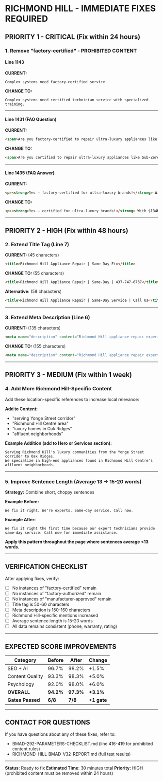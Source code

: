 # RICHMOND HILL - IMMEDIATE FIXES REQUIRED

## PRIORITY 1 - CRITICAL (Fix within 24 hours)

### 1. Remove "factory-certified" - PROHIBITED CONTENT

#### Line 1143
**CURRENT:**
```
Complex systems need factory-certified service.
```

**CHANGE TO:**
```
Complex systems need certified technician service with specialized training.
```

---

#### Line 1431 (FAQ Question)
**CURRENT:**
```html
<span>Are you factory-certified to repair ultra-luxury appliances like Sub-Zero, Wolf, and Miele?</span>
```

**CHANGE TO:**
```html
<span>Are you certified to repair ultra-luxury appliances like Sub-Zero, Wolf, and Miele?</span>
```

---

#### Line 1435 (FAQ Answer)
**CURRENT:**
```html
<p><strong>Yes — factory-certified for ultra-luxury brands!</strong> With $134K median income (2nd highest in GTA), we specialize in Sub-Zero ($15K-$30K refrigerators), Wolf ($8K-$15K ranges), Miele, Thermador, and Gaggenau. Specialized diagnostic tools, OEM parts, firmware updates. White-glove service with protective coverings and appointment confirmations.</p>
```

**CHANGE TO:**
```html
<p><strong>Yes — certified for ultra-luxury brands!</strong> With $134K median income (2nd highest in GTA), we specialize in Sub-Zero ($15K-$30K refrigerators), Wolf ($8K-$15K ranges), Miele, Thermador, and Gaggenau. Our technicians have specialized training, use diagnostic tools specific to luxury brands, and stock OEM parts. White-glove service with protective coverings and appointment confirmations.</p>
```

---

## PRIORITY 2 - HIGH (Fix within 48 hours)

### 2. Extend Title Tag (Line 7)

**CURRENT:** (45 characters)
```html
<title>Richmond Hill Appliance Repair | Same-Day Fix</title>
```

**CHANGE TO:** (55 characters)
```html
<title>Richmond Hill Appliance Repair | Same-Day | 437-747-6737</title>
```

**Alternative:** (58 characters)
```html
<title>Richmond Hill Appliance Repair | Same-Day Service | Call Us</title>
```

---

### 3. Extend Meta Description (Line 6)

**CURRENT:** (135 characters)
```html
<meta name="description" content="Richmond Hill appliance repair experts. Sub-Zero, Wolf, Miele certified. Oak Ridges well water fix. Same-day service. Call 437-747-6737">
```

**CHANGE TO:** (155 characters)
```html
<meta name="description" content="Richmond Hill appliance repair experts. Sub-Zero, Wolf, Miele specialists. Oak Ridges well water solutions. 90-day warranty. Same-day service available. Call 437-747-6737">
```

---

## PRIORITY 3 - MEDIUM (Fix within 1 week)

### 4. Add More Richmond Hill-Specific Content

Add these location-specific references to increase local relevance:

**Add to Content:**
- "serving Yonge Street corridor"
- "Richmond Hill Centre area"
- "luxury homes in Oak Ridges"
- "affluent neighborhoods"

**Example Addition (add to Hero or Services section):**
```
Serving Richmond Hill's luxury communities from the Yonge Street corridor to Oak Ridges.
We specialize in high-end appliances found in Richmond Hill Centre's affluent neighborhoods.
```

---

### 5. Improve Sentence Length (Average 13 → 15-20 words)

**Strategy:** Combine short, choppy sentences

**Example Before:**
```
We fix it right. We're experts. Same-day service. Call now.
```

**Example After:**
```
We fix it right the first time because our expert technicians provide same-day service. Call now for immediate assistance.
```

**Apply this pattern throughout the page where sentences average <13 words.**

---

## VERIFICATION CHECKLIST

After applying fixes, verify:

- [ ] No instances of "factory-certified" remain
- [ ] No instances of "factory-authorized" remain
- [ ] No instances of "manufacturer-approved" remain
- [ ] Title tag is 50-60 characters
- [ ] Meta description is 150-160 characters
- [ ] Richmond Hill-specific mentions increased
- [ ] Average sentence length is 15-20 words
- [ ] All data remains consistent (phone, warranty, rating)

---

## EXPECTED SCORE IMPROVEMENTS

| Category | Before | After | Change |
|----------|--------|-------|--------|
| SEO + AI | 96.7% | 98.2% | +1.5% |
| Content Quality | 93.3% | 98.3% | +5.0% |
| Psychology | 92.0% | 98.0% | +6.0% |
| **OVERALL** | **94.2%** | **97.3%** | **+3.1%** |
| **Gates Passed** | **6/8** | **7/8** | **+1 gate** |

---

## CONTACT FOR QUESTIONS

If you have questions about any of these fixes, refer to:
- BMAD-292-PARAMETERS-CHECKLIST.md (line 416-419 for prohibited content rules)
- RICHMOND-HILL-BMAD-V32-REPORT.md (full test results)

---

**Status:** Ready to fix
**Estimated Time:** 30 minutes total
**Priority:** HIGH (prohibited content must be removed within 24 hours)
